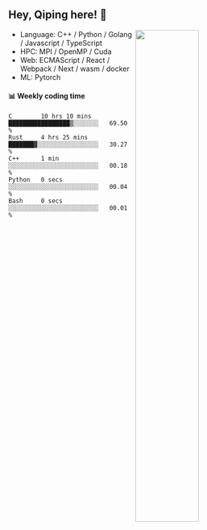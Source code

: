 

## Hey, Qiping here! :wave:

[<img align="right" width="50%" src="https://github-readme-stats.vercel.app/api?username=ppppqp&theme=dark&show_icons=true">](https://metrics.lecoq.io/ppppqp?template=classic)



-   Language: C++ / Python / Golang / Javascript / TypeScript
-   HPC: MPI / OpenMP / Cuda
-   Web: ECMAScript / React / Webpack / Next / wasm / docker
-   ML: Pytorch



#### :bar_chart: Weekly coding time

<!--START_SECTION:waka-->

```text
C        10 hrs 10 mins  █████████████████▒░░░░░░░   69.50 %
Rust     4 hrs 25 mins   ███████▓░░░░░░░░░░░░░░░░░   30.27 %
C++      1 min           ░░░░░░░░░░░░░░░░░░░░░░░░░   00.18 %
Python   0 secs          ░░░░░░░░░░░░░░░░░░░░░░░░░   00.04 %
Bash     0 secs          ░░░░░░░░░░░░░░░░░░░░░░░░░   00.01 %
```

<!--END_SECTION:waka-->

